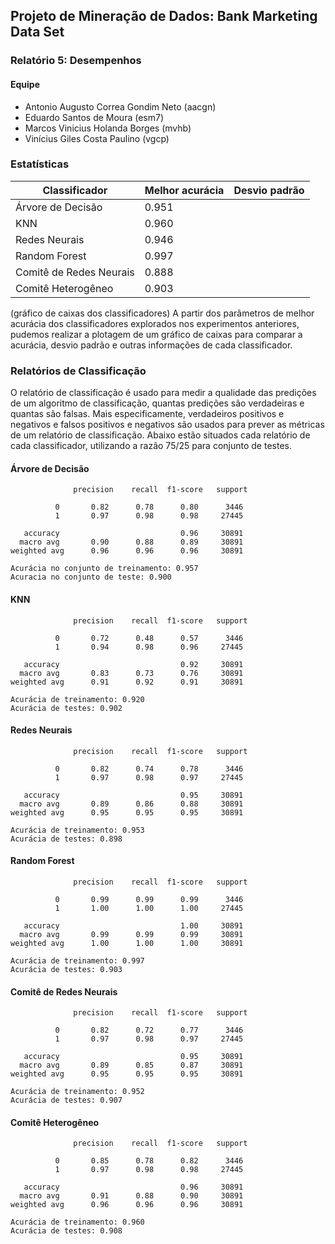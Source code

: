 ## Projeto de Mineração de Dados: Bank Marketing Data Set

### Relatório 5: Desempenhos

#### Equipe
* Antonio Augusto Correa Gondim Neto (aacgn)
* Eduardo Santos de Moura (esm7)
* Marcos Vinicius Holanda Borges (mvhb)
* Vinícius Giles Costa Paulino (vgcp)

### Estatísticas


Classificador          | Melhor acurácia           | Desvio padrão
---------------------- | ------------------------- | ----------------
Árvore de Decisão      | 0.951 |
KNN                    | 0.960 |
Redes Neurais          | 0.946 |
Random Forest          | 0.997 |
Comitê de Redes Neurais| 0.888 |
Comitê Heterogêneo     | 0.903 |

(gráfico de caixas dos classificadores)
A partir dos parâmetros de melhor acurácia dos classificadores explorados nos experimentos anteriores, pudemos realizar a plotagem de um gráfico de caixas para comparar a acurácia, desvio padrão e outras informações de cada classificador.


### Relatórios de Classificação

O relatório de classificação é usado para medir a qualidade das predições de um algoritmo de classificação, quantas predições são verdadeiras e quantas são falsas. Mais especificamente, verdadeiros positivos e negativos e falsos positivos e negativos são usados para prever as métricas de um relatório de classificação. Abaixo estão situados cada relatório de cada classificador, utilizando a razão 75/25 para conjunto de testes.

#### Árvore de Decisão
```
              precision    recall  f1-score   support

          0       0.82      0.78      0.80      3446
          1       0.97      0.98      0.98     27445

   accuracy                           0.96     30891
  macro avg       0.90      0.88      0.89     30891
weighted avg      0.96      0.96      0.96     30891

Acurácia no conjunto de treinamento: 0.957
Acuracia no conjunto de teste: 0.900
```
#### KNN
```
              precision    recall  f1-score   support

          0       0.72      0.48      0.57      3446
          1       0.94      0.98      0.96     27445

   accuracy                           0.92     30891
  macro avg       0.83      0.73      0.76     30891
weighted avg      0.91      0.92      0.91     30891

Acurácia de treinamento: 0.920
Acurácia de testes: 0.902
```
#### Redes Neurais
```
              precision    recall  f1-score   support

          0       0.82      0.74      0.78      3446
          1       0.97      0.98      0.97     27445

   accuracy                           0.95     30891
  macro avg       0.89      0.86      0.88     30891
weighted avg      0.95      0.95      0.95     30891

Acurácia de treinamento: 0.953
Acurácia de testes: 0.898
```
#### Random Forest
```
              precision    recall  f1-score   support

          0       0.99      0.99      0.99      3446
          1       1.00      1.00      1.00     27445

   accuracy                           1.00     30891
  macro avg       0.99      0.99      0.99     30891
weighted avg      1.00      1.00      1.00     30891

Acurácia de treinamento: 0.997
Acurácia de testes: 0.903
```

#### Comitê de Redes Neurais
```
              precision    recall  f1-score   support

          0       0.82      0.72      0.77      3446
          1       0.97      0.98      0.97     27445

   accuracy                           0.95     30891
  macro avg       0.89      0.85      0.87     30891
weighted avg      0.95      0.95      0.95     30891

Acurácia de treinamento: 0.952
Acurácia de testes: 0.907
```
#### Comitê Heterogêneo
```
              precision    recall  f1-score   support

          0       0.85      0.78      0.82      3446
          1       0.97      0.98      0.98     27445

   accuracy                           0.96     30891
  macro avg       0.91      0.88      0.90     30891
weighted avg      0.96      0.96      0.96     30891

Acurácia de treinamento: 0.960
Acurácia de testes: 0.908
```